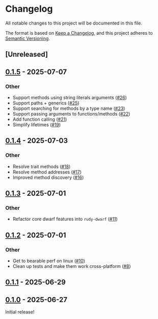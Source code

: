 # Changelog

All notable changes to this project will be documented in this file.

The format is based on [Keep a Changelog](https://keepachangelog.com/en/1.0.0/),
and this project adheres to [Semantic Versioning](https://semver.org/spec/v2.0.0.html).

## [Unreleased]

## [0.1.5](https://github.com/samscott89/rudy/compare/rudy-lldb-v0.1.4...rudy-lldb-v0.1.5) - 2025-07-07

### Other

- Support methods using string literals arguments ([#26](https://github.com/samscott89/rudy/pull/26))
- Support paths + generics ([#25](https://github.com/samscott89/rudy/pull/25))
- Support searching for methods by a type name ([#23](https://github.com/samscott89/rudy/pull/23))
- Support passing arguments to functions/methods ([#22](https://github.com/samscott89/rudy/pull/22))
- Add function calling ([#21](https://github.com/samscott89/rudy/pull/21))
- Simplify lifetimes ([#19](https://github.com/samscott89/rudy/pull/19))

## [0.1.4](https://github.com/samscott89/rudy/compare/rudy-lldb-v0.1.3...rudy-lldb-v0.1.4) - 2025-07-03

### Other

- Resolve trait methods ([#18](https://github.com/samscott89/rudy/pull/18))
- Resolve method addresses ([#17](https://github.com/samscott89/rudy/pull/17))
- Improved method discovery ([#16](https://github.com/samscott89/rudy/pull/16))

## [0.1.3](https://github.com/samscott89/rudy/compare/rudy-lldb-v0.1.2...rudy-lldb-v0.1.3) - 2025-07-01

### Other

- Refactor core dwarf features into `rudy-dwarf` ([#11](https://github.com/samscott89/rudy/pull/11))

## [0.1.2](https://github.com/samscott89/rudy/compare/rudy-lldb-v0.1.1...rudy-lldb-v0.1.2) - 2025-07-01

### Other

- Get to bearable perf on linux ([#10](https://github.com/samscott89/rudy/pull/10))
- Clean up tests and make them work cross-platform ([#8](https://github.com/samscott89/rudy/pull/8))

## [0.1.1](https://github.com/samscott89/rudy/compare/rudy-lldb-v0.1.0...rudy-lldb-v0.1.1) - 2025-06-29

## [0.1.0](https://github.com/samscott89/rudy/releases/tag/rudy-lldb-v0.1.0) - 2025-06-27

Initial release!